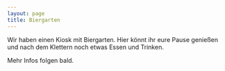 ```yaml
---
layout: page
title: Biergarten
---
```

Wir haben einen Kiosk mit Biergarten. Hier könnt ihr eure Pause genießen und nach dem
Klettern noch etwas Essen und Trinken.

Mehr Infos folgen bald.